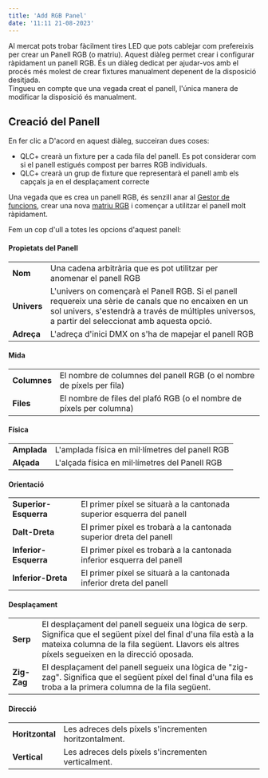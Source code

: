 ```yaml
---
title: 'Add RGB Panel'
date: '11:11 21-08-2023'
---
```


Al mercat pots trobar fàcilment tires LED que pots cablejar com prefereixis per crear un Panell RGB (o matriu). Aquest diàleg permet crear i configurar ràpidament un panell RGB. És un diàleg dedicat per ajudar-vos amb el procés més molest de crear fixtures manualment depenent de la disposició desitjada.  
Tingueu en compte que una vegada creat el panell, l'única manera de modificar la disposició és manualment.

Creació del Panell
--------------

En fer clic a D'acord en aquest diàleg, succeiran dues coses:

* QLC+ crearà un fixture per a cada fila del panell. Es pot considerar com si el panell estigués compost per barres RGB individuals.
* QLC+ crearà un grup de fixture que representarà el panell amb els capçals ja en el desplaçament correcte

Una vegada que es crea un panell RGB, és senzill anar al [Gestor de funcions](/gestor-de-funcions), crear una nova [matriu RGB](/basics/glossary-and-concepts#matriu-rgb) i començar a utilitzar el panell molt ràpidament.

Fem un cop d'ull a totes les opcions d'aquest panell:

#### Propietats del Panell
|     |     |
| --- | --- |
| **Nom** | Una cadena arbitrària que es pot utilitzar per anomenar el panell RGB |
| **Univers** | L'univers on començarà el Panell RGB. Si el panell requereix una sèrie de canals que no encaixen en un sol univers, s'estendrà a través de múltiples universos, a partir del seleccionat amb aquesta opció. |
| **Adreça** | L'adreça d'inici DMX on s'ha de mapejar el panell RGB |

#### Mida
|     |     |
| --- | --- |
| **Columnes** | El nombre de columnes del panell RGB (o el nombre de píxels per fila) |
| **Files** | El nombre de files del plafó RGB (o el nombre de píxels per columna) |

#### Física
|     |     |
| --- | --- |
| **Amplada** | L'amplada física en mil·límetres del panell RGB |
| **Alçada** | L'alçada física en mil·límetres del Panell RGB |

#### Orientació
|     |     |
| --- | --- |
| **Superior-Esquerra** | El primer píxel se situarà a la cantonada superior esquerra del panell |
| **Dalt-Dreta** | El primer píxel es trobarà a la cantonada superior dreta del panell |
| **Inferior-Esquerra** | El primer píxel es trobarà a la cantonada inferior esquerra del panell |
| **Inferior-Dreta** | El primer píxel se situarà a la cantonada inferior dreta del panell |

#### Desplaçament
|     |     |
| --- | --- |
| **Serp** | El desplaçament del panell segueix una lògica de serp. Significa que el següent píxel del final d'una fila està a la mateixa columna de la fila següent. Llavors els altres píxels segueixen en la direcció oposada. |
| **Zig-Zag** | El desplaçament del panell segueix una lògica de "zig-zag". Significa que el següent píxel del final d'una fila es troba a la primera columna de la fila següent. |

#### Direcció
|     |     |
| --- | --- |
| **Horitzontal** | Les adreces dels píxels s'incrementen horitzontalment. |
| **Vertical** | Les adreces dels píxels s'incrementen verticalment. |
